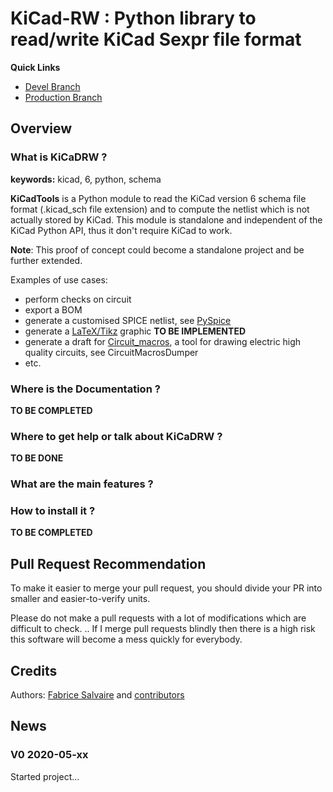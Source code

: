 # KiCad-RW : Python library to read/write KiCad Sexpr file format

**Quick Links**

  - [Devel Branch](https://github.com/FabriceSalvaire/kicad-rw/tree/devel)
  - [Production Branch](https://github.com/FabriceSalvaire/kicad-rw/tree/master)

## Overview

### What is KiCaDRW ?

**keywords:** kicad, 6, python, schema

**KiCadTools** is a Python module to read the KiCad version 6 schema file format
(<span class="title-ref">.kicad\_sch</span> file extension) and to compute the netlist which is not
actually stored by KiCad. This module is standalone and independent of the KiCad Python API, thus it
don't require KiCad to work.

**Note**: This proof of concept could become a standalone project and be further extended.

Examples of use cases:

  - perform checks on circuit
  - export a BOM
  - generate a customised SPICE netlist, see [PySpice](https://github.com/FabriceSalvaire/PySpice)
  - generate a [LaTeX/Tikz](https://ctan.org/pkg/pgf?lang=en) graphic **TO BE IMPLEMENTED**
  - generate a draft for [Circuit\_macros](https://ece.uwaterloo.ca/~aplevich/Circuit_macros), a
    tool for drawing electric high quality circuits, see
    <span class="title-ref">CircuitMacrosDumper</span>
  - etc.

### Where is the Documentation ?

**TO BE COMPLETED**

### Where to get help or talk about KiCaDRW ?

**TO BE DONE**

### What are the main features ?

### How to install it ?

**TO BE COMPLETED**

## Pull Request Recommendation

To make it easier to merge your pull request, you should divide your PR into smaller and
easier-to-verify units.

Please do not make a pull requests with a lot of modifications which are difficult to check. .. If I
merge pull requests blindly then there is a high risk this software will become a mess quickly for
everybody.

## Credits

Authors: [Fabrice Salvaire](http://fabrice-salvaire.fr) and
[contributors](https://github.com/FabriceSalvaire/kicad-rw/blob/master/CONTRIBUTORS.md)

## News

### V0 2020-05-xx

Started project...
